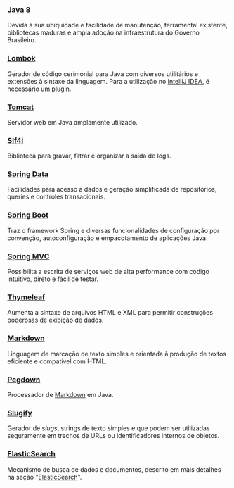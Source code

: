 ### [Java 8](https://www.java.com/)

Devida à sua ubiquidade e facilidade de manutenção, ferramental existente, bibliotecas maduras e ampla adoção na infraestrutura do Governo Brasileiro.

### [Lombok](http://projectlombok.org/)

Gerador de código cerimonial para Java com diversos utilitários e extensões à sintaxe da linguagem. Para a utilização no [IntelliJ IDEA][IDEA], é necessário um [plugin](https://github.com/mplushnikov/lombok-intellij-plugin).

[IDEA]:https://www.jetbrains.com/idea/

### [Tomcat](http://tomcat.apache.org)

Servidor web em Java amplamente utilizado.

### [Slf4j](http://slf4j.org)

Biblioteca para gravar, filtrar e organizar a saída de logs.

### [Spring Data](http://projects.spring.io/spring-data/)

Facilidades para acesso a dados e geração simplificada de repositórios, queries e controles transacionais.

### [Spring Boot](http://projects.spring.io/spring-boot/)

Traz o framework Spring e diversas funcionalidades de configuração por convenção, autoconfiguração e empacotamento de aplicações Java.

### [Spring MVC](http://docs.spring.io/spring/docs/current/spring-framework-reference/html/mvc.html)

Possibilita a escrita de serviços web de alta performance com código intuitivo, direto e fácil de testar.

### [Thymeleaf](http://www.thymeleaf.org)

Aumenta a sintaxe de arquivos HTML e XML para permitir construções poderosas de exibição de dados.

### [Markdown]

Linguagem de marcação de texto simples e orientada à produção de textos eficiente e compatível com HTML.

[Markdown]:http://daringfireball.net/projects/markdown/

### [Pegdown](https://github.com/sirthias/pegdown)

Processador de [Markdown] em Java.

### [Slugify](https://github.com/slugify/slugify)

Gerador de _slugs_, strings de texto simples e que podem ser utilizadas seguramente em trechos de URLs ou identificadores internos de objetos.

### [ElasticSearch]

Mecanismo de busca de dados e documentos, descrito em mais detalhes na seção "[ElasticSearch](./elasticsearch.md)".

[ElasticSearch]:http://elasticsearch.org
